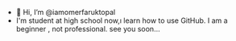 - 👋 Hi, I’m @iamomerfaruktopal
- I'm student at high school
now,ı learn how to use GitHub.
I am a beginner , not professional.
see you soon...
